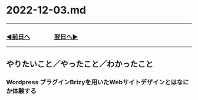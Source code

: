 # 2022-12-03.md

---

### [◀️前日へ](https://github.com/yuasys/chatty-journal/blob/main/2022/12/2022-12-02.md)&emsp;&emsp;&emsp;&emsp;[翌日へ▶️](https://github.com/yuasys/chatty-journal/blob/main/2022/12/2022-12-04.md)

---

## やりたいこと／やったこと／わかったこと

### Wordpress プラグインBrizyを用いたWebサイトデザインとはなにか体験する
